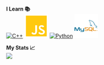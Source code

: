 **I Learn 📚**</br>
[![C++](https://i.imgur.com/Ao2P8iG.png)](https://isocpp.org/) ![Javascript](https://github.com/Plep-m/logo-badge-images/blob/master/img/js-logo-64px.png) [![Python](https://github.com/jalbertsr/logo-badge-images/blob/master/img/rsz_python.png?raw=true)](https://www.python.org/) ![MySQL](https://github.com/Plep-m/logo-badge-images/blob/master/img/mysql-64px.png)</br>

<!--
**warscraft360/warscraft360** is a ✨ _special_ ✨ repository because its `README.md` (this file) appears on your GitHub profile.

Here are some ideas to get you started:

- 🔭 I’m currently working on ...
- 🌱 I’m currently learning ...
- 👯 I’m looking to collaborate on ...
- 🤔 I’m looking for help with ...
- 💬 Ask me about ...
- 📫 How to reach me: ...
- ⚡ Fun fact: ...
-->

**My Stats 📈**</br>
<img src="https://github-readme-stats.vercel.app/api?username=Plep-m&&show_icons=true&title_color=ffffff&icon_color=bb2acf&text_color=daf7dc&bg_color=151515">
